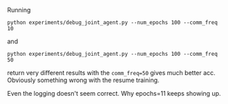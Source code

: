 Running

```
python experiments/debug_joint_agent.py --num_epochs 100 --comm_freq 10
```
and

```
python experiments/debug_joint_agent.py --num_epochs 100 --comm_freq 50
```
return very different results with the `comm_freq=50` gives much better acc. Obviously something wrong with the resume training.


Even the logging doesn't seem correct. Why epochs=11 keeps showing up.
